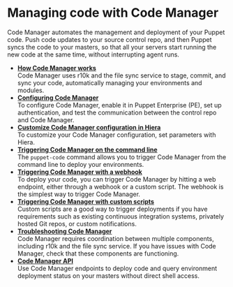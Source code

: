 # Managing code with Code Manager

Code Manager automates the management and deployment of your Puppet code. Push code updates to your source control repo, and then Puppet syncs the code to your masters, so that all your servers start running the new code at the same time, without interrupting agent runs.

-   **[How Code Manager works](code_mgr_how_it_works.md#)**  
 Code Manager uses r10k and the file sync service to stage, commit, and sync your code, automatically managing your environments and modules.
-   **[Configuring Code Manager](code_mgr_config.md#)**  
To configure Code Manager, enable it in Puppet Enterprise \(PE\), set up authentication, and test the communication between the control repo and Code Manager.
-   **[Customize Code Manager configuration in Hiera](code_mgr_customizing.md#)**  
To customize your Code Manager configuration, set parameters with Hiera.
-   **[Triggering Code Manager on the command line](puppet_code.md#)**  
 The `puppet-code` command allows you to trigger Code Manager from the command line to deploy your environments.
-   **[Triggering Code Manager with a webhook](code_mgr_webhook.md#)**  
To deploy your code, you can trigger Code Manager by hitting a web endpoint, either through a webhook or a custom script. The webhook is the simplest way to trigger Code Manager.
-   **[Triggering Code Manager with custom scripts](code_mgr_scripts.md#)**  
Custom scripts are a good way to trigger deployments if you have requirements such as existing continuous integration systems, privately hosted Git repos, or custom notifications.
-   **[Troubleshooting Code Manager](code_mgr_troubleshoot.md#)**  
Code Manager requires coordination between multiple components, including r10k and the file sync service. If you have issues with Code Manager, check that these components are functioning.
-   **[Code Manager API](code_manager_api.md#)**  
Use Code Manager endpoints to deploy code and query environment deployment status on your masters without direct shell access.

